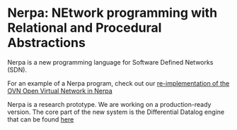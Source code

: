 # Nerpa: NEtwork programming with Relational and Procedural Abstractions

Nerpa is a new programming language for Software Defined Networks (SDN).

For an example of a Nerpa program, check out our [re-implementation of the OVN Open Virtual Network in Nerpa](examples/ovn)

Nerpa is a research prototype. We are working on a production-ready
version. The core part of the new system is the Differential Datalog engine
that can be found [here](https://github.com/ryzhyk/differential-datalog)
